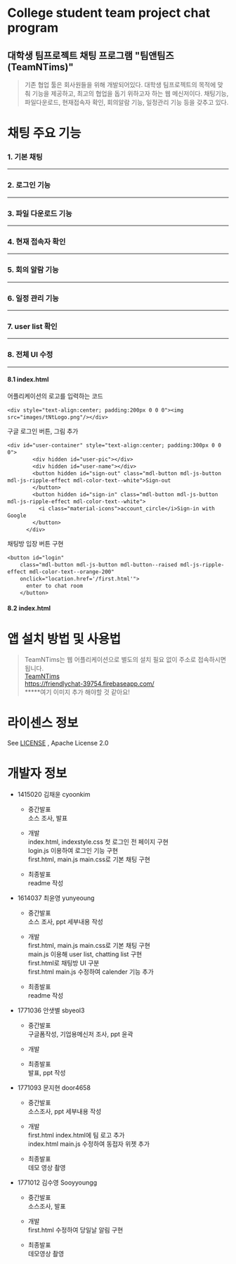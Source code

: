 College student team project chat program
=============

대학생 팀프로젝트 채팅 프로그램 "팀앤팀즈(TeamNTims)"  
-------------

>기존 협업 툴은 회사원들을 위해 개발되어있다. 대학생 팀프로젝트의 목적에 맞춰 기능을 제공하고, 최고의 협업을 돕기 위하고자 하는 웹 메신저이다. 채팅기능, 파일다운로드, 현재접속자 확인, 회의알람 기능, 일정관리 기능 등을 갖추고 있다.

채팅 주요 기능
============

### 1. 기본 채팅  
***

### 2. 로그인 기능  
***

### 3. 파일 다운로드 기능  
***

### 4. 현재 접속자 확인
***

### 5. 회의 알람 기능
***

### 6. 일정 관리 기능
***

### 7. user list 확인
***

### 8. 전체 UI 수정
***
#### 8.1 index.html

어플리케이션의 로고를 입력하는 코드
 
	<div style="text-align:center; padding:200px 0 0 0"><img src="images/tNtLogo.png"/></div>

구글 로그인 버튼, 그림 추가

	<div id="user-container" style="text-align:center; padding:300px 0 0 0">
            <div hidden id="user-pic"></div>
            <div hidden id="user-name"></div>
            <button hidden id="sign-out" class="mdl-button mdl-js-button mdl-js-ripple-effect mdl-color-text--white">Sign-out
            </button>
            <button hidden id="sign-in" class="mdl-button mdl-js-button mdl-js-ripple-effect mdl-color-text--white">
              <i class="material-icons">account_circle</i>Sign-in with Google
            </button>
          </div>

채팅방 입장 버튼 구현

```
<button id="login"
	class="mdl-button mdl-js-button mdl-button--raised mdl-js-ripple-effect mdl-color-text--orange-200" 
	onclick="location.href='/first.html'">
	  enter to chat room
	</button>
```
#### 8.2 index.html


앱 설치 방법 및 사용법
==============

> TeamNTims는 웹 어플리케이션으로 별도의 설치 필요 없이 주소로 접속하시면 됩니다.   
> [TeamNTims](https://friendlychat-39754.firebaseapp.com/)   
> https://friendlychat-39754.firebaseapp.com/   
> *****여기 이미지 추가 해야할 것 같아요!

라이센스 정보
===============

See [LICENSE](https://github.com/yunyeoung/TeamNTims/blob/right/LICENSE) , Apache License 2.0

개발자 정보 
=============

- 1415020 김채윤 cyoonkim  
    * 중간발표  
    소스 조사, 발표   
	
    * 개발   
    index.html, indexstyle.css 첫 로그인 전 페이지 구현   
    login.js 이용하여 로그인 기능 구현   
    first.html, main.js  main.css로 기본 채팅 구현  
 
    * 최종발표   
    readme 작성

- 1614037 최윤영 yunyeoung  
    * 중간발표   
    소스 조사, ppt 세부내용 작성

    * 개발   
    first.html, main.js  main.css로 기본 채팅 구현   
    main.js 이용해 user list, chatting list 구현   
    first.html로 채팅방 UI 구분   
    first.html main.js 수정하여 calender 기능 추가   

    * 최종발표   
    readme 작성

- 1771036 안샛별 sbyeol3  
    * 중간발표   
    구글폼작성, 기업용메신저 조사, ppt 윤곽

    * 개발

    * 최종발표   
    발표, ppt 작성

- 1771093 문지현 door4658  
    * 중간발표   
    소스조사, ppt 세부내용 작성

    * 개발   
    first.html index.html에 팀 로고 추가   
    index.html main.js 수정하여 동접자 위젯 추가

    * 최종발표   
    데모 영상 촬영

- 1771012 김수영 Sooyyoungg  
    * 중간발표   
    소스조사, 발표

    * 개발   
    first.html 수정하여 당일날 알림 구현

    * 최종발표   
    데모영상 촬영
